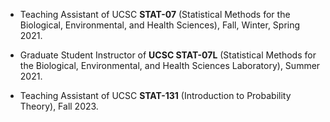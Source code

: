 - Teaching Assistant of UCSC <strong>STAT-07</strong> (Statistical Methods for the Biological, Environmental, and Health Sciences), Fall, Winter, Spring 2021.

- Graduate Student Instructor of <strong>UCSC STAT-07L</strong> (Statistical Methods for the Biological, Environmental, and Health Sciences Laboratory), Summer 2021.

- Teaching Assistant of UCSC <strong>STAT-131</strong> (Introduction to Probability Theory), Fall 2023.